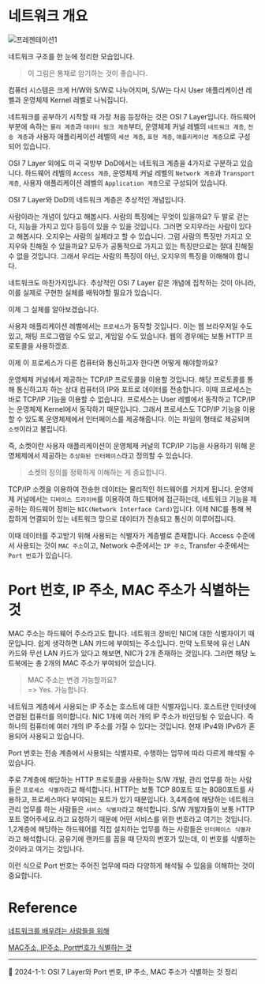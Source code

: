 # 네트워크 개요

![프레젠테이션1](https://github.com/Ohjiwoo-lab/TIL/assets/74577768/853a1677-7452-4cd1-8c97-ff5df4dec9b8)

네트워크 구조를 한 눈에 정리한 모습입니다.

> 이 그림은 통채로 암기하는 것이 좋습니다.

컴퓨터 시스템은 크게 H/W와 S/W로 나누어지며, S/W는 다시 User 애플리케이션 레벨과 운영체제 Kernel 레벨로 나눠집니다.

네트워크를 공부하기 시작할 때 가장 처음 등장하는 것은 OSI 7 Layer입니다. 하드웨어 부분에 속하는 `물리 계층`과 `데이터 링크 계층`부터, 운영체제 커널 레벨의 `네트워크 계층`, `전송 계층`과 사용자 애플리케이션 레벨의 `세션 계층`, `표현 계층`, `애플리케이션 계층`으로 구성되어 있습니다.

OSI 7 Layer 외에도  미국 국방부 DoD에서는 네트워크 계층을 4가지로 구분하고 있습니다. 하드웨어 레벨의 `Access 계층`, 운영체제 커널 레벨의 `Network 계층`과 `Transport 계층`, 사용자 애플리케이션 레벨의 `Application 계층`으로 구성되어 있습니다.

OSI 7 Layer와 DoD의 네트워크 계층은 추상적인 개념입니다.

사람이라는 개념이 있다고 해봅시다. 사람의 특징에는 무엇이 있을까요? 두 발로 걷는다, 지능을 가지고 있다 등등이 있을 수 있을 것입니다. 그러면 오지우라는 사람이 있다고 해봅시다. 오지우는 사람의 실체라고 할 수 있습니다. 그럼 사람의 특징만 가지고 오지우와 친해질 수 있을까요? 모두가 공통적으로 가지고 있는 특징만으로는 절대 친해질 수 없을 것입니다. 그래서 우리는 사람의 특징이 아닌, 오지우의 특징을 이해해야 합니다.

네트워크도 마찬가지입니다. 추상적인 OSI 7 Layer 같은 개념에 집착하는 것이 아니라, 이를 실제로 구현한 실체를 배워야할 필요가 있습니다.

이제 그 실체를 알아보겠습니다.

사용자 애플리케이션 레벨에서는 `프로세스`가 동작할 것입니다. 이는 웹 브라우저일 수도 있고, 채팅 프로그램일 수도 있고, 게임일 수도 있습니다. 웹의 경우에는 보통 HTTP 프로토콜을 사용하겠죠.

이제 이 프로세스가 다른 컴퓨터와 통신하고자 한다면 어떻게 해야할까요?

운영체제 커널에서 제공하는 TCP/IP 프로토콜을 이용할 것입니다. 해당 프로토콜를 통해 통신하고자 하는 상대 컴퓨터의 IP와 포트로 데이터를 전송합니다. 이때 프로세스는 바로 TCP/IP 기능을 이용할 수 없습니다. 프로세스는 User 레벨에서 동작하고 TCP/IP는 운영체제 Kernel에서 동작하기 때문입니다. 그래서 프로세스도 TCP/IP 기능을 이용할 수 있도록 운영체제에서 인터페이스를 제공해줍니다. 이는 파일의 형태로 제공되며 `소켓`이라고 불립니다.

즉, 소켓이란 사용자 애플리케이션이 운영체제 커널의 TCP/IP 기능을 사용하기 위해 운영체제에서 제공하는 `추상화된 인터페이스`라고 정의할 수 있습니다.

> 소켓의 정의를 정확하게 이해하는 게 중요합니다.

TCP/IP 소켓을 이용하여 전송한 데이터는 물리적인 하드웨어를 거치게 됩니다. 운영체제 커널에서는 `디바이스 드라이버`를 이용하여 하드웨어에 접근하는데, 네트워크 기능을 제공하는 하드웨어 장비는 `NIC(Network Interface Card)`입니다. 이제 NIC를 통해 복잡하게 연결되어 있는 네트워크 망으로 데이터가 전송되고 통신이 이루어집니다.

이때 데이터를 주고받기 위해 사용되는 식별자가 계층별로 존재합니다. Access 수준에서 사용되는 것이 `MAC 주소`이고, Network 수준에서는 `IP 주소`, Transfer 수준에서는 `Port 번호`가 있습니다.

# Port 번호, IP 주소, MAC 주소가 식별하는 것

MAC 주소는 하드웨어 주소라고도 합니다. 네트워크 장비인 NIC에 대한 식별자이기 때문입니다. 쉽게 생각하면 LAN 카드에 부여되는 주소입니다. 만약 노트북에 유선 LAN 카드와 무선 LAN 카드가 있다고 해보면, NIC가 2개 존재하는 것입니다. 그러면 해당 노트북에는 총 2개의 MAC 주소가 부여되어 있습니다.

> MAC 주소는 변경 가능할까요?   
> => Yes. 가능합니다.

네트워크 계층에서 사용되는 IP 주소는 호스트에 대한 식별자입니다. 호스트란 인터넷에 연결된 컴퓨터를 의미합니다. NIC 1개에 여러 개의 IP 주소가 바인딩될 수 있습니다. 즉 하나의 컴퓨터에 여러 개의 IP 주소를 가질 수 있다는 것입니다. 현재 IPv4와 IPv6가 혼용되어 사용되고 있습니다.

Port 번호는 전송 계층에서 사용되는 식별자로, 수행하는 업무에 따라 다르게 해석될 수 있습니다. 

주로 7계층에 해당하는 HTTP 프로토콜을 사용하는 S/W 개발, 관리 업무를 하는 사람들은 `프로세스 식별자`라고 해석합니다. HTTP는 보통 TCP 80포트 또는 8080포트를 사용하고, 프로세스마다 부여되는 포트가 있기 때문입니다. 3,4계층에 해당하는 네트워크 관리 업무를 하는 사람들은 `서비스 식별자`라고 해석합니다. S/W 개발자들이 보통 HTTP 포트 열어주세요.라고 요청하기 때문에 어떤 서비스를 위한 번호라고 여기는 것입니다. 1,2계층에 해당하는 하드웨어를 직접 설치하는 업무를 하는 사람들은 `인터페이스 식별자`라고 해석합니다. 공유기에 랜카드를 꼽을 때 단자의 번호가 있는데, 이 번호를 식별하는 것이라고 여기는 것입니다.

이런 식으로 Port 번호는 주어진 업무에 따라 다양하게 해석될 수 있음을 이해하는 것이 중요합니다.

# Reference

[네트워크를 배우려는 사람들을 위해](https://www.youtube.com/watch?v=k1gyh9BlOT8&list=PLXvgR_grOs1BFH-TuqFsfHqbh-gpMbFoy)

[MAC주소, IP주소, Port번호가 식별하는 것](https://www.youtube.com/watch?v=JDh_lzHO_CA&list=PLXvgR_grOs1BFH-TuqFsfHqbh-gpMbFoy&index=2)

<hr/>

📌 2024-1-1: OSI 7 Layer와 Port 번호, IP 주소, MAC 주소가 식별하는 것 정리